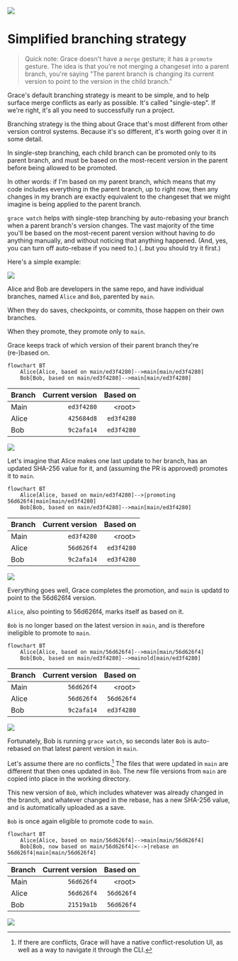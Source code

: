 ![](https://gracevcsdevelopment.blob.core.windows.net/static/Orange3.svg)

# Simplified branching strategy

> Quick note: Grace doesn't have a `merge` gesture; it has a `promote` gesture. The idea is that you're not merging a changeset into a parent branch, you're saying "The parent branch is changing its current version to point to the version in the child branch."

Grace's default branching strategy is meant to be simple, and to help surface merge conflicts as early as possible. It's called "single-step". If we're right, it's all you need to successfully run a project.

Branching strategy is the thing about Grace that's most different from other version control systems. Because it's so different, it's worth going over it in some detail.

In single-step branching, each child branch can be promoted only to its parent branch, and must be based on the most-recent version in the parent before being allowed to be promoted.

In other words: if I'm based on my parent branch, which means that my code includes everything in the parent branch, up to right now, then any changes in my branch are exactly equivalent to the changeset that we might imagine is being applied to the parent branch.

`grace watch` helps with single-step branching by auto-rebasing your branch when a parent branch's version changes. The vast majority of the time you'll be based on the most-recent parent version without having to do anything manually, and without noticing that anything happened. (And, yes, you can turn off auto-rebase if you need to.) (..but you should try it first.)

Here's a simple example:

![](https://gracevcsdevelopment.blob.core.windows.net/static/Green.svg)

Alice and Bob are developers in the same repo, and have individual branches, named `Alice` and `Bob`, parented by `main`.

When they do saves, checkpoints, or commits, those happen on their own branches.

When they promote, they promote only to `main`.

Grace keeps track of which version of their parent branch they're (re-)based on.

```mermaid
flowchart BT
    Alice[Alice, based on main/ed3f4280]-->main[main/ed3f4280]
    Bob[Bob, based on main/ed3f4280]-->main[main/ed3f4280]
```

|Branch|Current version|Based on|
|-|-:|-:|
|Main|`ed3f4280`|\<root\>|
|Alice|`425684d8`|`ed3f4280`|
|Bob|`9c2afa14`|`ed3f4280`||Main|ed3f4280|ed3f4280|

![](https://gracevcsdevelopment.blob.core.windows.net/static/Green.svg)

Let's imagine that Alice makes one last update to her branch, has an updated SHA-256 value for it, and (assuming the PR is approved) promotes it to `main`.

```mermaid
flowchart BT
    Alice[Alice, based on main/ed3f4280]-->|promoting 56d626f4|main[main/ed3f4280]
    Bob[Bob, based on main/ed3f4280]-->main[main/ed3f4280]
```

|Branch|Current version|Based on|
|-|-:|-:|
|Main|`ed3f4280`|\<root\>|
|Alice|`56d626f4`|`ed3f4280`|
|Bob|`9c2afa14`|`ed3f4280`|

![](https://gracevcsdevelopment.blob.core.windows.net/static/Green.svg)

Everything goes well, Grace completes the promotion, and `main` is updatd to point to the 56d626f4 version.

`Alice`, also pointing to 56d626f4, marks itself as based on it.

`Bob` is no longer based on the latest version in `main`, and is therefore ineligible to promote to `main`.

```mermaid
flowchart BT
    Alice[Alice, based on main/56d626f4]-->main[main/56d626f4]
    Bob[Bob, based on main/ed3f4280]-->mainold[main/ed3f4280]
```

|Branch|Current version|Based on|
|-|-:|-:|
|Main|`56d626f4`|\<root\>|
|Alice|`56d626f4`|`56d626f4`|
|Bob|`9c2afa14`|`ed3f4280`|

![](https://gracevcsdevelopment.blob.core.windows.net/static/Green.svg)

Fortunately, Bob is running `grace watch`, so seconds later `Bob` is auto-rebased on that latest parent version in `main`.

Let's assume there are no conflicts.[^conflict] The files that were updated in `main` are different that then ones updated in `Bob`. The new file versions from `main` are copied into place in the working directory.

This new version of `Bob`, which includes whatever was already changed in the branch, and whatever changed in the rebase, has a new SHA-256 value, and is automatically uploaded as a save.

`Bob` is once again eligible to promote code to `main`.

```mermaid
flowchart BT
    Alice[Alice, based on main/56d626f4]-->main[main/56d626f4]
    Bob[Bob, now based on main/56d626f4]<-->|rebase on 56d626f4|main[main/56d626f4]
```

|Branch|Current version|Based on|
|-|-:|-:|
|Main|`56d626f4`|\<root\>|
|Alice|`56d626f4`|`56d626f4`|
|Bob|`21519a1b`|`56d626f4`|

![](https://gracevcsdevelopment.blob.core.windows.net/static/Green.svg)

[^conflict]: If there are conflicts, Grace will have a native conflict-resolution UI, as well as a way to navigate it through the CLI.

